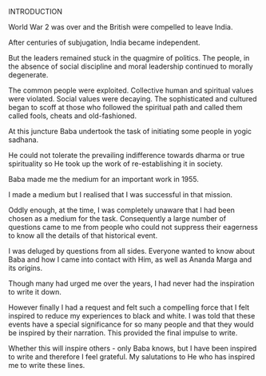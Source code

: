 INTRODUCTION

World War 2 was over and the British were compelled to leave India.

After centuries of subjugation, India became independent.

But the leaders remained stuck in the quagmire of politics. The people, in the absence of social discipline and moral leadership continued to morally degenerate.

The common people were exploited. Collective human and spiritual values were violated. Social values were decaying. The sophisticated and cultured began to scoff at those who followed the spiritual path and called them called fools, cheats and old-fashioned.

At this juncture Baba undertook the task of initiating some people in yogic sadhana.

He could not tolerate the prevailing indifference towards dharma or true spirituality so He took up the work of re-establishing it in society.

Baba made me the medium for an important work in 1955. 

I made a medium but I realised that I was successful in that mission.

Oddly enough, at the time, I was completely unaware that I had been chosen as a medium for the task. Consequently a large number of questions came to me from people who could not suppress their eagerness to know all the details of that
historical event. 

I was deluged by questions from all sides. Everyone wanted to know about Baba and how I came into contact with Him, as well as Ananda Marga and its origins.

Though many had urged me over the years, I had never had the inspiration to write it down.

However finally I had a request and felt such a compelling force that I felt inspired to reduce my experiences to black and white. I was told that these events have a special significance for so many people and that they would be inspired by their
narration. This provided the final impulse to write.

Whether this will inspire others - only Baba knows, but I have been inspired to write and therefore I feel grateful. My
salutations to He who has inspired me to write these lines.

